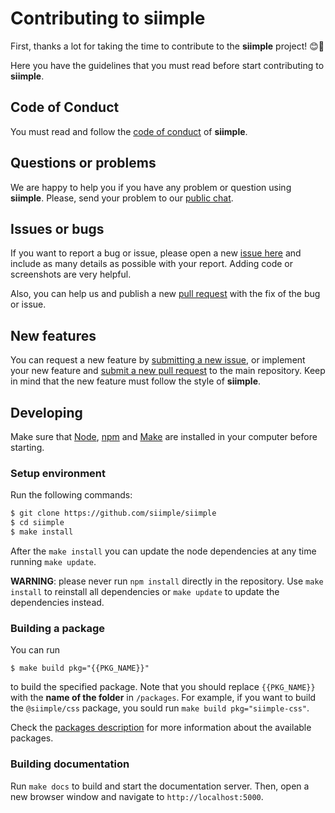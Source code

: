 # Contributing to siimple

First, thanks a lot for taking the time to contribute to the **siimple** project! :blush::tada:

Here you have the guidelines that you must read before start contributing to **siimple**.

## Code of Conduct

You must read and follow the [code of conduct](./CODE_OF_CONDUCT.md) of **siimple**.

## Questions or problems

We are happy to help you if you have any problem or question using **siimple**. Please, send your problem to our [public chat](https://gitter.im/siimple/siimple).

## Issues or bugs

If you want to report a bug or issue, please open a new [issue here](https://github.com/siimple/siimple/issues) and include as many details as possible with your report. Adding code or screenshots are very helpful.

Also, you can help us and publish a new [pull request](https://github.com/siimple/siimple/pulls) with the fix of the bug or issue.

## New features

You can request a new feature by [submitting a new issue](https://github.com/siimple/siimple/issues), or implement your new feature and [submit a new pull request](https://github.com/siimple/siimple/pulls) to the main repository. Keep in mind that the new feature must follow the style of **siimple**.


## Developing

Make sure that [Node](https://nodejs.org), [npm](https://npmjs.com) and [Make](https://www.gnu.org/software/make/) are installed in your computer before starting.

### Setup environment

Run the following commands: 

```bash
$ git clone https://github.com/siimple/siimple
$ cd siimple
$ make install
```

After the `make install` you can update the node dependencies at any time running `make update`.

**WARNING**: please never run `npm install` directly in the repository. Use `make install` to reinstall all dependencies or `make update` to update the dependencies instead. 

### Building a package

You can run

```
$ make build pkg="{{PKG_NAME}}"
```

to build the specified package. Note that you should replace `{{PKG_NAME}}` with the **name of the folder** in `/packages`. For example, if you want to build the `@siimple/css` package, you sould run `make build pkg="siimple-css"`.

Check the [packages description](/packages/README.md) for more information about the available packages.


### Building documentation

Run `make docs` to build and start the documentation server. Then, open a new browser window and navigate to `http://localhost:5000`.


